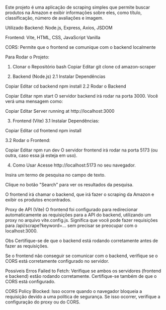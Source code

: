 Este projeto é uma aplicação de scraping simples que permite buscar produtos na Amazon e exibir informações sobre eles, como título, classificação, número de avaliações e imagem.

Utilizado
Backend: Node.js, Express, Axios, JSDOM

Frontend: Vite, HTML, CSS, JavaScript Vanilla

CORS: Permite que o frontend se comunique com o backend localmente

Para Rodar o Projeto:
1. Clonar o Repositório
bash
Copiar
Editar
git clone <link-do-repositorio>
cd amazon-scraper

3. Backend (Node.js)
2.1 Instalar Dependências

Copiar
Editar
cd backend
npm install
2.2 Rodar o Backend

Copiar
Editar
npm start
O servidor backend irá rodar na porta 3000. Você verá uma mensagem como:

Copiar
Editar
Server running at http://localhost:3000

3. Frontend (Vite)
3.1 Instalar Dependências:
   
Copiar
Editar
cd frontend
npm install

3.2 Rodar o Frontend:

Copiar
Editar
npm run dev
O servidor frontend irá rodar na porta 5173 (ou outra, caso essa já esteja em uso).

4. Como Usar
Acesse http://localhost:5173 no seu navegador.

Insira um termo de pesquisa no campo de texto.

Clique no botão "Search" para ver os resultados da pesquisa.

O frontend irá chamar o backend, que irá fazer o scraping da Amazon e exibir os produtos encontrados.

Proxy de API (Vite)
O frontend foi configurado para redirecionar automaticamente as requisições para a API do backend, utilizando um proxy no arquivo vite.config.js. Significa que você pode fazer requisições para /api/scrape?keyword=... sem precisar se preocupar com o localhost:3000.

Obs
Certifique-se de que o backend está rodando corretamente antes de fazer as requisições.

Se o frontend não conseguir se comunicar com o backend, verifique se o CORS está corretamente configurado no servidor.

Possíveis Erros
Failed to Fetch: Verifique se ambos os servidores (frontend e backend) estão rodando corretamente. Certifique-se também de que o CORS está configurado.

CORS Policy Blocked: Isso ocorre quando o navegador bloqueia a requisição devido a uma política de segurança. Se isso ocorrer, verifique a configuração do proxy ou do CORS.
